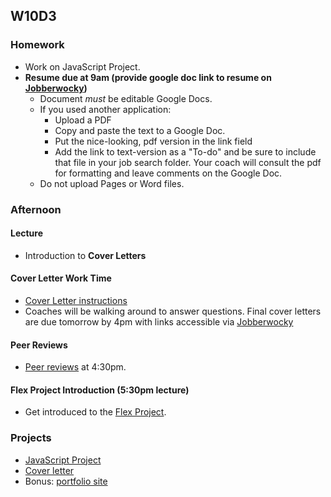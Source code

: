 ## W10D3
### Homework
* Work on JavaScript Project.
* **Resume due at 9am (provide google doc link to resume on [Jobberwocky][Jobberwocky])**
  * Document *must* be editable Google Docs.
  * If you used another application:
    * Upload a PDF
    * Copy and paste the text to a Google Doc.
    * Put the nice-looking, pdf version in the link field
    * Add the link to text-version as a "To-do" and be sure to include that file in your job search folder. Your coach will consult the pdf for formatting and leave comments on the Google Doc.
  * Do not upload Pages or Word files.

### Afternoon
#### Lecture
* Introduction to **Cover Letters**

#### Cover Letter Work Time
* [Cover Letter instructions][cover-letter]
* Coaches will be walking around to answer questions. Final cover letters are due tomorrow by 4pm with links accessible via [Jobberwocky][Jobberwocky]

#### Peer Reviews
* [Peer reviews][peer-review-instructions] at 4:30pm.

#### Flex Project Introduction (5:30pm lecture)
* Get introduced to the [Flex Project][flex-project].

### Projects
* [JavaScript Project][js-project]
* [Cover letter][cover-letter]
* Bonus: [portfolio site][portfolio]

<!-- LINKS -->
<!-- Job Search Projects -->
[js-project]: ../projects/js-project/js-project.md
[flex-project]: ../projects/flex-project/flex-project.md
[cover-letter]: ../application-materials/cover-letter/cover-letter.md
[portfolio]: ../application-materials/portfolio/portfolio.md
[peer-review-instructions]: ../meta/app-academy/peer-reviews.md

<!-- Internal Resources -->
[Jobberwocky]: http://progress.appacademy.io/jobberwocky
